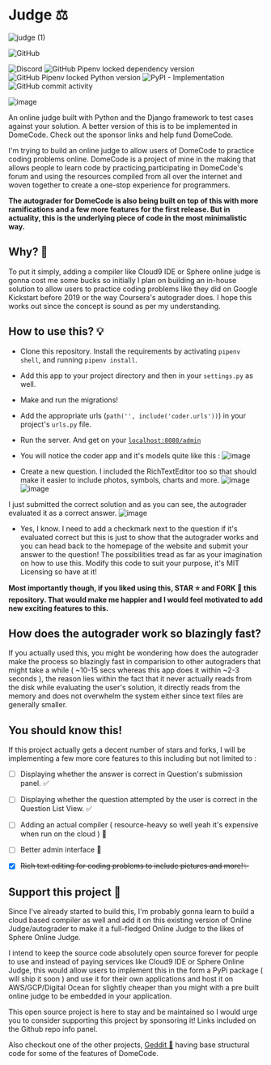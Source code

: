 # Judge ⚖️ 
![judge (1)](https://user-images.githubusercontent.com/41021374/88198064-eccce880-cc60-11ea-8356-c86f7caddac8.png)


![GitHub](https://img.shields.io/github/license/arthtyagi/judge?style=flat-square)

![Discord](https://img.shields.io/discord/723603615582912512?color=black&logo=discord&logoColor=white)
![GitHub Pipenv locked dependency version](https://img.shields.io/github/pipenv/locked/dependency-version/arthtyagi/judge/django)
![GitHub Pipenv locked Python version](https://img.shields.io/github/pipenv/locked/python-version/arthtyagi/judge)
![PyPI - Implementation](https://img.shields.io/pypi/implementation/django)
![GitHub commit activity](https://img.shields.io/github/commit-activity/m/arthtyagi/judge)

![image](https://user-images.githubusercontent.com/41021374/88192318-0454a300-cc5a-11ea-9b2a-1baa9597b957.png)

An online judge built with Python and the Django framework to test cases against your solution. A better version of this is to be implemented in DomeCode. Check out the sponsor links and help fund DomeCode.

I'm trying to build an online judge to allow users of DomeCode to practice coding problems online. DomeCode is a project of mine in the making that allows people to learn code by practicing,participating in DomeCode's forum and using the resources compiled from all over the internet and woven together to create a one-stop experience for programmers.

**The autograder for DomeCode is also being built on top of this with more ramifications and a few more features for the first release. But in actuality, this is the underlying piece of code in the most minimalistic way.**

## Why? 🤔

To put it simply, adding a compiler like Cloud9 IDE or Sphere online judge is gonna cost me some bucks so initially I plan on building an in-house solution to allow users to practice coding problems like they did on Google Kickstart before 2019 or the way Coursera's autograder does. I hope this works out since the concept is sound as per my understanding.

## How to use this? 💡

- Clone this repository. Install the requirements by activating `pipenv shell`, and running `pipenv install`.
- Add this app to your project directory and then in your `settings.py` as well.
- Make and run the migrations!
- Add the appropriate urls (`path('', include('coder.urls'))`) in your project's `urls.py` file.
- Run the server. And get on your [`localhost:8080/admin`](https://localhost:8080/admin/)
- You will notice the coder app and it's models quite like this :
![image](https://user-images.githubusercontent.com/41021374/88209550-7e902200-cc70-11ea-9860-7a9cf432514c.png)

- Create a new question. I included the RichTextEditor too so that should make it easier to include photos, symbols, charts and more.
![image](https://user-images.githubusercontent.com/41021374/88210496-ee52dc80-cc71-11ea-9f41-dc763fa61e9f.png)
![image](https://user-images.githubusercontent.com/41021374/88210743-47227500-cc72-11ea-86ae-16e5abe16969.png)

I just submitted the correct solution and as you can see, the autograder evaluated it as a correct answer.
![image](https://user-images.githubusercontent.com/41021374/88210883-7cc75e00-cc72-11ea-83da-943840635cf5.png)


- Yes, I know. I need to add a checkmark next to the question if it's evaluated correct but this is just to show that the autograder works and you can head back to the homepage of the website and submit your answer to the question! The possibilities tread as far as your imagination on how to use this. Modify this code to suit your purpose, it's MIT Licensing so have at it!

**Most importantly though, if you liked using this, STAR ⭐ and FORK 🍴 this repository. That would make me happier and I would feel motivated to add new exciting features to this.**

## How does the autograder work so blazingly fast?

If you actually used this, you might be wondering how does the autograder make the process so blazingly fast in comparision to other autograders that might take a while ( ~10-15 secs whereas this app does it within ~2-3 seconds ), the reason lies within the fact that it never actually reads from the disk while evaluating the user's solution, it directly reads from the memory and does not overwhelm the system either since text files are generally smaller.


## You should know this!

If this project actually gets a decent number of stars and forks, I will be implementing a few more core features to this including but not limited to :

- [ ] Displaying whether the answer is correct in Question's submission panel. ✅

- [ ] Displaying whether the question attempted by the user is correct in the Question List View. ✅

- [ ] Adding an actual compiler ( resource-heavy so well yeah it's expensive when run on the cloud ) 💸

- [ ] Better admin interface 🌟

- [X] ~~Rich text editing for coding problems to include pictures and more!✨~~ 

## Support this project 🤗 

Since I've already started to build this, I'm probably gonna learn to build a cloud based compiler as well and add it on this existing version of Online Judge/autograder to make it a full-fledged Online Judge to the likes of Sphere Online Judge. 

I intend to keep the source code absolutely open source forever for people to use and instead of paying services like Cloud9 IDE or Sphere Online Judge, this would allow users to implement this in the form a PyPi package ( will ship it soon ) and use it for their own applications and host it on AWS/GCP/Digital Ocean for slightly cheaper than you might with a pre built online judge to be embedded in your application.

This open source project is here to stay and be maintained so I would urge you to consider supporting this project by sponsoring it! Links included on the Github repo info panel.

Also checkout one of the other projects, [Geddit 🦄](https://github.com/arthtyagi/geddit) having base structural code for some of the features of DomeCode. 
